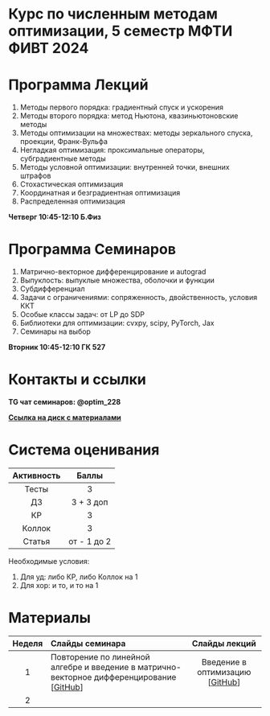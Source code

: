 # Курс по численным методам оптимизации, 5 семестр МФТИ ФИВТ 2024  



# Программа Лекций
1) Методы первого порядка: градиентный спуск и ускорения 
2) Методы второго порядка: метод Ньютона, квазиньютоновские методы 
3) Методы оптимизации на множествах: методы зеркального спуска, проекции, Франк-Вульфа
4) Негладкая оптимизация: проксимальные операторы, субградиентные методы
5) Методы условной оптимизации: внутренней точки, внешних  штрафов
6) Стохастическая оптимизация
7) Координатная и безградиентная оптимизация 
8) Распределенная оптимизация
    
**Четверг 10:45-12:10 Б.Физ**

# Программа Семинаров 

1) Матрично-векторное дифференцирование и autograd
2) Выпуклость: выпуклые множества, оболочки и функции
3) Субдифференциал 
4) Задачи с ограничениями: сопряженность, двойственность, условия ККТ
5) Особые классы задач: от LP до SDP
6) Библиотеки для оптимизации: cvxpy, scipy, PyTorch, Jax
7) Семинары на выбор

**Вторник 10:45-12:10  ГК 527**

# Контакты и ссылки

**TG чат семинаров: @optim_228**

**[Ссылка на диск с материалами](https://disk.yandex.ru/d/wGzo-4WGtbNrjw)**

# Система оценивания
| Активность |  Баллы  |
|:------:|:----------:|
| Тесты  | 3 |
| ДЗ |3 + 3 доп|
| КР |3|
| Коллок |3|
| Статья |от - 1 до 2|

Необходимые условия:
1) Для уд: либо КР, либо Коллок на 1
2) Для хор: и то, и то на 1
# Материалы 
| Неделя | Слайды семинара | Слайды лекций | 
|:------:|:----------|:----------:|
|1| Повторение по линейной алгебре и введение в матрично-векторное дифференцирование [[GitHub](sems/matvec_diff_1.pdf)]  | Введение в оптимизацию [[GitHub](lecs/MIPT_Optimization_Fall_2024_1st_lecture.pdf)]  |
|2| |  |
